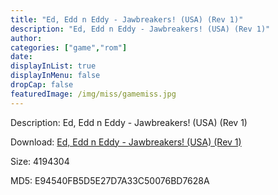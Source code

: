 ```yaml
---
title: "Ed, Edd n Eddy - Jawbreakers! (USA) (Rev 1)"
description: "Ed, Edd n Eddy - Jawbreakers! (USA) (Rev 1)"
author: 
categories: ["game","rom"]
date: 
displayInList: true
displayInMenu: false
dropCap: false
featuredImage: /img/miss/gamemiss.jpg
---
```


Description: Ed, Edd n Eddy - Jawbreakers! (USA) (Rev 1)

Download: <a style="text-decoration:underline;" href="https://mega.nz/#!XCBwxILI!R6GiqsVnIRY6X5J9F2vmNrrXD_qfOQG29gPZjeQ0J4w" target = "_blank" rel = "nofollow" > Ed, Edd n Eddy - Jawbreakers! (USA) (Rev 1)</a>

Size: 4194304

MD5: E94540FB5D5E27D7A33C50076BD7628A

